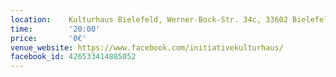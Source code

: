 ```yaml
---
location:    Kulturhaus Bielefeld, Werner-Bock-Str. 34c, 33602 Bielefeld
time:        '20:00'
price:       '0€'
venue_website: https://www.facebook.com/initiativekulturhaus/
facebook_id: 426533414885052
---
```

